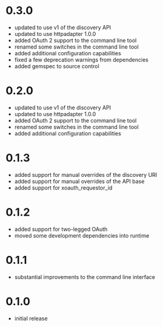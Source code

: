 # 0.3.0

* updated to use v1 of the discovery API
* updated to use httpadapter 1.0.0
* added OAuth 2 support to the command line tool
* renamed some switches in the command line tool
* added additional configuration capabilities
* fixed a few deprecation warnings from dependencies
* added gemspec to source control

# 0.2.0

* updated to use v1 of the discovery API
* updated to use httpadapter 1.0.0
* added OAuth 2 support to the command line tool
* renamed some switches in the command line tool
* added additional configuration capabilities

# 0.1.3

* added support for manual overrides of the discovery URI
* added support for manual overrides of the API base
* added support for xoauth_requestor_id

# 0.1.2

* added support for two-legged OAuth
* moved some development dependencies into runtime

# 0.1.1

* substantial improvements to the command line interface

# 0.1.0

* initial release
